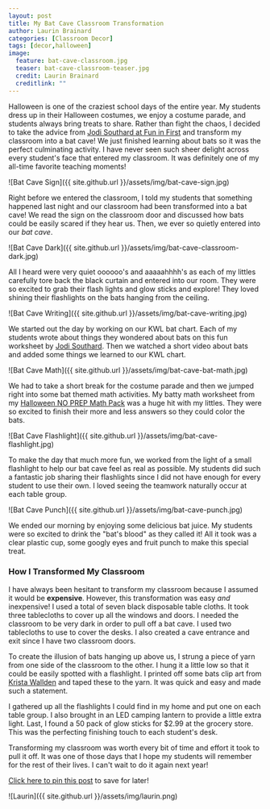 ```yaml
---
layout: post
title: My Bat Cave Classroom Transformation
author: Laurin Brainard
categories: [Classroom Decor]
tags: [decor,halloween]
image:
  feature: bat-cave-classroom.jpg
  teaser: bat-cave-classroom-teaser.jpg
  credit: Laurin Brainard
  creditlink: ""
---
```

Halloween is one of the craziest school days of the entire year. My students dress up in their Halloween costumes, we enjoy a costume parade, and students always bring treats to share. Rather than fight the chaos, I decided to take the advice from [Jodi Southard at Fun in First](https://funinfirst.com/) and transform my classroom into a bat cave! We just finished learning about bats so it was the perfect culminating activity. I have never seen such sheer delight across every student's face that entered my classroom. It was definitely one of my all-time favorite teaching moments! 

![Bat Cave Sign]({{ site.github.url }}/assets/img/bat-cave-sign.jpg)

Right before we entered the classroom, I told my students that something happened last night and our classroom had been transformed into a bat cave! We read the sign on the classroom door and discussed how bats could be easily scared if they hear us. Then, we ever so quietly entered into our *bat cave*.

![Bat Cave Dark]({{ site.github.url }}/assets/img/bat-cave-classroom-dark.jpg)

All I heard were very quiet oooooo's and aaaaahhhh's as each of my littles carefully tore back the black curtain and entered into our room. They were so excited to grab their flash lights and glow sticks and explore! They loved shining their flashlights on the bats hanging from the ceiling. 

![Bat Cave Writing]({{ site.github.url }}/assets/img/bat-cave-writing.jpg)

We started out the day by working on our KWL bat chart. Each of my students wrote about things they wondered about bats on this fun worksheet by [Jodi Southard](https://www.teacherspayteachers.com/Product/Bat-Freebies-354008). Then we watched a short video about bats and added some things we learned to our KWL chart. 

![Bat Cave Math]({{ site.github.url }}/assets/img/bat-cave-bat-math.jpg)

We had to take a short break for the costume parade and then we jumped right into some bat themed math activities. My batty math worksheet from my [Halloween NO PREP Math Pack](http://bit.ly/bat_cave) was a huge hit with my littles. They were so excited to finish their more and less answers so they could color the bats. 

![Bat Cave Flashlight]({{ site.github.url }}/assets/img/bat-cave-flashlight.jpg)

To make the day that much more fun, we worked from the light of a small flashlight to help our bat cave feel as real as possible. My students did such a fantastic job sharing their flashlights since I did not have enough for every student to use their own. I loved seeing the teamwork naturally occur at each table group.

![Bat Cave Punch]({{ site.github.url }}/assets/img/bat-cave-punch.jpg)

We ended our morning by enjoying some delicious bat juice. My students were so excited to drink the "bat's blood" as they called it! All it took was a clear plastic cup, some googly eyes and fruit punch to make this special treat. 

### How I Transformed My Classroom

I have always been hesitant to transform my classroom because I assumed it would be **expensive**. However, this transformation was easy *and* inexpensive! I used a total of seven black disposable table cloths. It took three tablecloths to cover up all the windows and doors. I needed the classroom to be very dark in order to pull off a bat cave. I used two tablecloths to use to cover the desks. I also created a cave entrance and exit since I have two classroom doors. 

To create the illusion of bats hanging up above us, I strung a piece of yarn from one side of the classroom to the other. I hung it a little low so that it could be easily spotted with a flashlight. I printed off some bats clip art from [Krista Wallden](https://www.teacherspayteachers.com/Store/Krista-Wallden-Creative-Clips) and taped these to the yarn. It was quick and easy and made such a statement.

I gathered up all the flashlights I could find in my home and put one on each table group. I also brought in an LED camping lantern to provide a little extra light. Last, I found a 50 pack of glow sticks for $2.99 at the grocery store. This was the perfecting finishing touch to each student's desk. 

Transforming my classroom was worth every bit of time and effort it took to pull it off. It was one of those days that I hope my students will remember for the rest of their lives. I can't wait to do it again next year!

[Click here to pin this post](https://pin.it/2o21rX4) to save for later!

![Laurin]({{ site.github.url }}/assets/img/laurin.png)